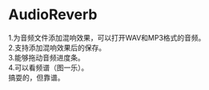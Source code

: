 # AudioReverb
1.为音频文件添加混响效果，可以打开WAV和MP3格式的音频。<br>
2.支持添加混响效果后的保存。<br>
3.能够拖动音频进度条。<br>
4.可以看频谱（图一乐）。<br>
搞耍的，但靠谱。
